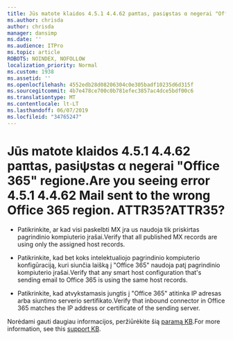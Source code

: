 ```yaml
---
title: Jūs matote klaidos 4.5.1 4.4.62 paπtas, pasiψstas α negerai "Office 365" regione. ATTR35?
ms.author: chrisda
author: chrisda
manager: dansimp
ms.date: ''
ms.audience: ITPro
ms.topic: article
ROBOTS: NOINDEX, NOFOLLOW
localization_priority: Normal
ms.custom: 1938
ms.assetid: ''
ms.openlocfilehash: 4552edb28d08206304c0e305badf10235d6d315f
ms.sourcegitcommit: 4b7e478ce700c0b781efec3857ac4dce5bdf00c6
ms.translationtype: MT
ms.contentlocale: lt-LT
ms.lasthandoff: 06/07/2019
ms.locfileid: "34765247"
---
```

# <a name="are-you-seeing-error-451-4462-mail-sent-to-the-wrong-office-365-region-attr35"></a><span data-ttu-id="d1d46-103">Jūs matote klaidos 4.5.1 4.4.62 paπtas, pasiψstas α negerai "Office 365" regione.</span><span class="sxs-lookup"><span data-stu-id="d1d46-103">Are you seeing error 4.5.1 4.4.62 Mail sent to the wrong Office 365 region.</span></span> <span data-ttu-id="d1d46-104">ATTR35?</span><span class="sxs-lookup"><span data-stu-id="d1d46-104">ATTR35?</span></span>

- <span data-ttu-id="d1d46-105">Patikrinkite, ar kad visi paskelbti MX įra us naudoja tik priskirtas pagrindinio kompiuterio įrašai.</span><span class="sxs-lookup"><span data-stu-id="d1d46-105">Verify that all published MX records are using only the assigned host records.</span></span>

- <span data-ttu-id="d1d46-106">Patikrinkite, kad bet koks intelektualiojo pagrindinio kompiuterio konfigūraciją, kuri siunčia laišką į "Office 365" naudoja patį pagrindinio kompiuterio įrašai.</span><span class="sxs-lookup"><span data-stu-id="d1d46-106">Verify that any smart host configuration that's sending email to Office 365 is using the same host records.</span></span>

- <span data-ttu-id="d1d46-107">Patikrinkite, kad atvykstamasis jungtis į "Office 365" atitinka IP adresas arba siuntimo serverio sertifikato.</span><span class="sxs-lookup"><span data-stu-id="d1d46-107">Verify that inbound connector in Office 365 matches the IP address or certificate of the sending server.</span></span>

<span data-ttu-id="d1d46-108">Norėdami gauti daugiau informacijos, peržiūrėkite šią [paramą KB](https://support.microsoft.com/help/4057301/attr35-response-code-when-mail-is-sent-to-eop-exo).</span><span class="sxs-lookup"><span data-stu-id="d1d46-108">For more information, see this [support KB](https://support.microsoft.com/help/4057301/attr35-response-code-when-mail-is-sent-to-eop-exo).</span></span>
